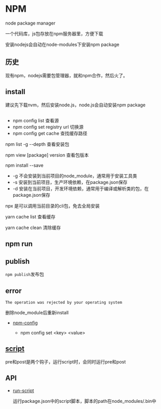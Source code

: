# NPM

node package manager

一个代码库，js包存放在npm服务器里，方便下载

安装nodejs会自动在node-modules下安装npm package

## 历史

现有npm，nodejs需要包管理器，就和npm合作，然后火了。

## install

建议先下载nvm，然后安装node.js，node.js会自动安装npm package

##

* npm config list 查看源
* npm config set registry url 切换源
* npm config get cache 查找缓存路径



npm list -g --depth 查看安装包

npm view [package] version 查看包版本

npm install --save

* -g 不会安装到当前项目的node_module，通常用于安装工具类
* -s 安装到当前项目，生产环境依赖，在package.json保存
* -d 安装在当前项目，开发环境依赖，通常用于编译或解析类的包，在package.json保存

npx 是可以调用当前目录的cli包，免去全局安装

yarn cache list 查看缓存

yarn cache clean 清除缓存

## npm run



## publish

`npm publish`发布包

## error

`The operation was rejected by your operating system`

删除node_module后重新install

- [npm-config](https://docs.npmjs.com/cli-commands/config.html)

  - npm config set \<key> \<value>

## [script](https://docs.npmjs.com/cli/v6/using-npm/scripts)

pre和post是两个钩子，运行script时，会同时运行pre和post

## API

- [run-script](https://docs.npmjs.com/cli/v6/commands/npm-run-script)
  
  运行package.json中的script脚本，脚本的path在node_modules/.bin中